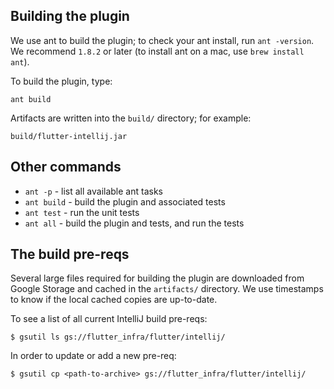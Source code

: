 ## Building the plugin

We use ant to build the plugin; to check your ant install, run `ant -version`. We recommend
`1.8.2` or later (to install ant on a mac, use `brew install ant`).

To build the plugin, type:

```
ant build
```

Artifacts are written into the `build/` directory; for example:

```
build/flutter-intellij.jar
```

## Other commands

- `ant -p` - list all available ant tasks
- `ant build` - build the plugin and associated tests
- `ant test` - run the unit tests
- `ant all` - build the plugin and tests, and run the tests

## The build pre-reqs

Several large files required for building the plugin are downloaded from Google Storage
and cached in the `artifacts/` directory. We use timestamps to know if the local cached
copies are up-to-date.

To see a list of all current IntelliJ build pre-reqs:

```shell
$ gsutil ls gs://flutter_infra/flutter/intellij/
```

In order to update or add a new pre-req:

```shell
$ gsutil cp <path-to-archive> gs://flutter_infra/flutter/intellij/
```
